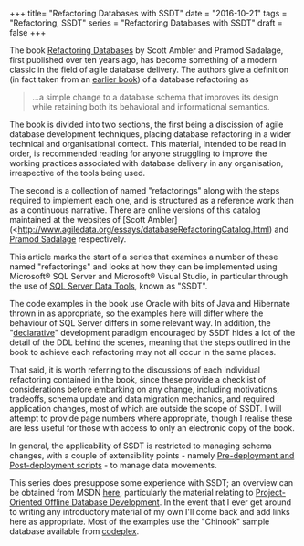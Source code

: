 +++
title=  "Refactoring Databases with SSDT"
date =  "2016-10-21"
tags = "Refactoring, SSDT"
series = "Refactoring Databases with SSDT"
draft = false
+++

The book [Refactoring Databases](http://www.pearsoned.co.uk/bookshop/detail.asp?WT.oss=refactoring%20databases&WT.oss_r=1&item=100000000444392) by Scott Ambler and Pramod Sadalage, first published over ten years ago, has become something of a modern classic in the field of agile database delivery.  The authors give a definition (in fact taken from an [earlier book](http://eu.wiley.com/WileyCDA/WileyTitle/productCd-0471202835.html)) of a database refactoring as
 
> ...a simple change to a database schema that improves its design while retaining both its behavioral and informational semantics.

The book is divided into two sections, the first being a discission of agile database development techniques, placing database refactoring in a wider technical and organisational contect. This material, intended to be read in order,  is recommended reading for anyone struggling to improve the working practices associated with database delivery in any organisation, irrespective of the tools being used. 

The second is a collection of named "refactorings" along with the steps required to implement each one, and is structured as a reference work than as a continuous narrative. There are online versions of this catalog maintained at the websites of [Scott Ambler](<http://www.agiledata.org/essays/databaseRefactoringCatalog.html) and [Pramod Sadalage](http://databaserefactoring.com/) respectively.

This article marks the start of a series that examines a number of these named "refactorings" and looks at how they can be implemented using Microsoft® SQL Server and Microsoft® Visual Studio, in particular through the use of [SQL Server Data Tools](https://blogs.msdn.microsoft.com/ssdt/), known as "SSDT".

The code examples in the book use Oracle with bits of Java and Hibernate thrown in as appropriate, so the examples here will differ where the behaviour of SQL Server differs in some relevant way. In addition, the "[declarative](https://blogs.msdn.microsoft.com/gertd/2009/06/05/declarative-database-development "The original DataDude article from way back")" development paradigm encouraged by SSDT hides a lot of the detail of the DDL behind the scenes, meaning that the steps outlined in the book to achieve each refactoring may not all occur in the same places. 

That said, it is worth referring to the discussions of each individual refactoring contained in the book, since these provide a checklist of considerations before embarking on any change, including motivations, tradeoffs, schema update and data migration mechanics, and required application changes, most of which are outside the scope of SSDT. I will attempt to provide page numbers where appropriate, though I realise these are less useful for those with access to only an electronic copy of the book. 

In general, the applicability of SSDT is restricted to managing schema changes, with a couple of extensibility points - namely [Pre-deployment and Post-deployment scripts](https://msdn.microsoft.com/en-us/library/jj889461(v=vs.103).aspx) -  to manage data movements.

This series does presuppose some experience with SSDT; an overview can be obtained from MSDN [here](https://msdn.microsoft.com/en-us/library/hh272686(v=vs.103).aspx), particularly the material relating to [Project-Oriented Offline Database Development](https://msdn.microsoft.com/en-us/library/hh272702(v=vs.103).aspx). In the event that I ever get around to writing any introductory material of my own I'll come back and add links here as appropriate. Most of the examples use the "Chinook" sample database available from [codeplex](https://chinookdatabase.codeplex.com/).